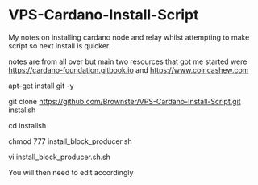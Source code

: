 # VPS-Cardano-Install-Script

My notes on installing cardano node and relay whilst attempting to make script so next install is quicker.

notes are from all over but main two resources that got me started were https://cardano-foundation.gitbook.io and https://www.coincashew.com 

apt-get install git -y

git clone  https://github.com/Brownster/VPS-Cardano-Install-Script.git installsh

cd installsh

chmod 777 install_block_producer.sh

vi install_block_producer.sh.sh

You will then need to edit accordingly
